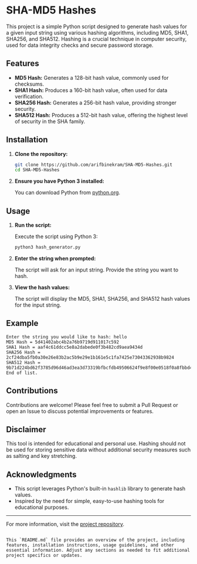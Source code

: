 # SHA-MD5 Hashes

This project is a simple Python script designed to generate hash values for a given input string using various hashing algorithms, including MD5, SHA1, SHA256, and SHA512. Hashing is a crucial technique in computer security, used for data integrity checks and secure password storage.

## Features

- **MD5 Hash:** Generates a 128-bit hash value, commonly used for checksums.
- **SHA1 Hash:** Produces a 160-bit hash value, often used for data verification.
- **SHA256 Hash:** Generates a 256-bit hash value, providing stronger security.
- **SHA512 Hash:** Produces a 512-bit hash value, offering the highest level of security in the SHA family.

## Installation

1. **Clone the repository:**

   ```bash
   git clone https://github.com/arifbinekram/SHA-MD5-Hashes.git
   cd SHA-MD5-Hashes
   ```

2. **Ensure you have Python 3 installed:**

   You can download Python from [python.org](https://www.python.org/downloads/).

## Usage

1. **Run the script:**

   Execute the script using Python 3:

   ```bash
   python3 hash_generator.py
   ```

2. **Enter the string when prompted:**

   The script will ask for an input string. Provide the string you want to hash.

3. **View the hash values:**

   The script will display the MD5, SHA1, SHA256, and SHA512 hash values for the input string.

## Example

```plaintext
Enter the string you would like to hash: hello
MD5 Hash = 5d41402abc4b2a76b9719d911017c592
SHA1 Hash = aaf4c61ddcc5e8a2dabede0f3b482cd9aea9434d
SHA256 Hash = 2cf24dba5fb0a30e26e83b2ac5b9e29e1b161e5c1fa7425e73043362938b9824
SHA512 Hash = 9b71d224bd62f3785d96d46ad3ea3d73319bfbcfdb49506624f9e8f00e0518f0a8fbbd4aca35fe8c341da41e465ee1bdac1232e2f3c89c5e6a8f04369b49c1c
End of list.
```
## Contributions

Contributions are welcome! Please feel free to submit a Pull Request or open an Issue to discuss potential improvements or features.

## Disclaimer

This tool is intended for educational and personal use. Hashing should not be used for storing sensitive data without additional security measures such as salting and key stretching.

## Acknowledgments

- This script leverages Python's built-in `hashlib` library to generate hash values.
- Inspired by the need for simple, easy-to-use hashing tools for educational purposes.

---

For more information, visit the [project repository](https://github.com/arifbinekram/SHA-MD5-Hashes).
```

This `README.md` file provides an overview of the project, including features, installation instructions, usage guidelines, and other essential information. Adjust any sections as needed to fit additional project specifics or updates.
